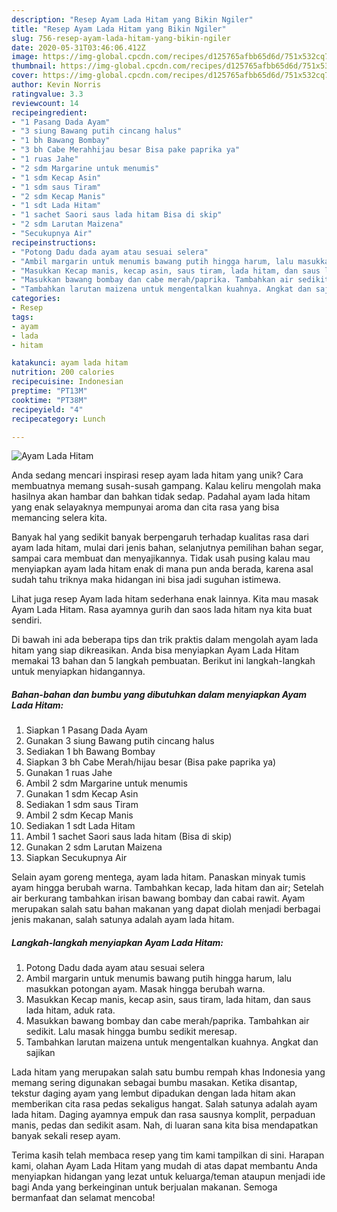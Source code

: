 ```yaml
---
description: "Resep Ayam Lada Hitam yang Bikin Ngiler"
title: "Resep Ayam Lada Hitam yang Bikin Ngiler"
slug: 756-resep-ayam-lada-hitam-yang-bikin-ngiler
date: 2020-05-31T03:46:06.412Z
image: https://img-global.cpcdn.com/recipes/d125765afbb65d6d/751x532cq70/ayam-lada-hitam-foto-resep-utama.jpg
thumbnail: https://img-global.cpcdn.com/recipes/d125765afbb65d6d/751x532cq70/ayam-lada-hitam-foto-resep-utama.jpg
cover: https://img-global.cpcdn.com/recipes/d125765afbb65d6d/751x532cq70/ayam-lada-hitam-foto-resep-utama.jpg
author: Kevin Norris
ratingvalue: 3.3
reviewcount: 14
recipeingredient:
- "1 Pasang Dada Ayam"
- "3 siung Bawang putih cincang halus"
- "1 bh Bawang Bombay"
- "3 bh Cabe Merahhijau besar Bisa pake paprika ya"
- "1 ruas Jahe"
- "2 sdm Margarine untuk menumis"
- "1 sdm Kecap Asin"
- "1 sdm saus Tiram"
- "2 sdm Kecap Manis"
- "1 sdt Lada Hitam"
- "1 sachet Saori saus lada hitam Bisa di skip"
- "2 sdm Larutan Maizena"
- "Secukupnya Air"
recipeinstructions:
- "Potong Dadu dada ayam atau sesuai selera"
- "Ambil margarin untuk menumis bawang putih hingga harum, lalu masukkan potongan ayam. Masak hingga berubah warna."
- "Masukkan Kecap manis, kecap asin, saus tiram, lada hitam, dan saus lada hitam, aduk rata."
- "Masukkan bawang bombay dan cabe merah/paprika. Tambahkan air sedikit. Lalu masak hingga bumbu sedikit meresap."
- "Tambahkan larutan maizena untuk mengentalkan kuahnya. Angkat dan sajikan"
categories:
- Resep
tags:
- ayam
- lada
- hitam

katakunci: ayam lada hitam 
nutrition: 200 calories
recipecuisine: Indonesian
preptime: "PT13M"
cooktime: "PT38M"
recipeyield: "4"
recipecategory: Lunch

---
```



![Ayam Lada Hitam](https://img-global.cpcdn.com/recipes/d125765afbb65d6d/751x532cq70/ayam-lada-hitam-foto-resep-utama.jpg)

Anda sedang mencari inspirasi resep ayam lada hitam yang unik? Cara membuatnya memang susah-susah gampang. Kalau keliru mengolah maka hasilnya akan hambar dan bahkan tidak sedap. Padahal ayam lada hitam yang enak selayaknya mempunyai aroma dan cita rasa yang bisa memancing selera kita.

Banyak hal yang sedikit banyak berpengaruh terhadap kualitas rasa dari ayam lada hitam, mulai dari jenis bahan, selanjutnya pemilihan bahan segar, sampai cara membuat dan menyajikannya. Tidak usah pusing kalau mau menyiapkan ayam lada hitam enak di mana pun anda berada, karena asal sudah tahu triknya maka hidangan ini bisa jadi suguhan istimewa.

Lihat juga resep Ayam lada hitam sederhana enak lainnya. Kita mau masak Ayam Lada Hitam. Rasa ayamnya gurih dan saos lada hitam nya kita buat sendiri.


Di bawah ini ada beberapa tips dan trik praktis dalam mengolah ayam lada hitam yang siap dikreasikan. Anda bisa menyiapkan Ayam Lada Hitam memakai 13 bahan dan 5 langkah pembuatan. Berikut ini langkah-langkah untuk menyiapkan hidangannya.

<!--inarticleads1-->

##### Bahan-bahan dan bumbu yang dibutuhkan dalam menyiapkan Ayam Lada Hitam:

1. Siapkan 1 Pasang Dada Ayam
1. Gunakan 3 siung Bawang putih cincang halus
1. Sediakan 1 bh Bawang Bombay
1. Siapkan 3 bh Cabe Merah/hijau besar (Bisa pake paprika ya)
1. Gunakan 1 ruas Jahe
1. Ambil 2 sdm Margarine untuk menumis
1. Gunakan 1 sdm Kecap Asin
1. Sediakan 1 sdm saus Tiram
1. Ambil 2 sdm Kecap Manis
1. Sediakan 1 sdt Lada Hitam
1. Ambil 1 sachet Saori saus lada hitam (Bisa di skip)
1. Gunakan 2 sdm Larutan Maizena
1. Siapkan Secukupnya Air


Selain ayam goreng mentega, ayam lada hitam. Panaskan minyak tumis ayam hingga berubah warna. Tambahkan kecap, lada hitam dan air; Setelah air berkurang tambahkan irisan bawang bombay dan cabai rawit. Ayam merupakan salah satu bahan makanan yang dapat diolah menjadi berbagai jenis makanan, salah satunya adalah ayam lada hitam. 

<!--inarticleads2-->

##### Langkah-langkah menyiapkan Ayam Lada Hitam:

1. Potong Dadu dada ayam atau sesuai selera
1. Ambil margarin untuk menumis bawang putih hingga harum, lalu masukkan potongan ayam. Masak hingga berubah warna.
1. Masukkan Kecap manis, kecap asin, saus tiram, lada hitam, dan saus lada hitam, aduk rata.
1. Masukkan bawang bombay dan cabe merah/paprika. Tambahkan air sedikit. Lalu masak hingga bumbu sedikit meresap.
1. Tambahkan larutan maizena untuk mengentalkan kuahnya. Angkat dan sajikan


Lada hitam yang merupakan salah satu bumbu rempah khas Indonesia yang memang sering digunakan sebagai bumbu masakan. Ketika disantap, tekstur daging ayam yang lembut dipadukan dengan lada hitam akan memberikan cita rasa pedas sekaligus hangat. Salah satunya adalah ayam lada hitam. Daging ayamnya empuk dan rasa sausnya komplit, perpaduan manis, pedas dan sedikit asam. Nah, di luaran sana kita bisa mendapatkan banyak sekali resep ayam. 

Terima kasih telah membaca resep yang tim kami tampilkan di sini. Harapan kami, olahan Ayam Lada Hitam yang mudah di atas dapat membantu Anda menyiapkan hidangan yang lezat untuk keluarga/teman ataupun menjadi ide bagi Anda yang berkeinginan untuk berjualan makanan. Semoga bermanfaat dan selamat mencoba!
